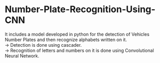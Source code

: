 # Number-Plate-Recognition-Using-CNN
It includes a model developed in python for the detection of Vehicles Number Plates and then recognize alphabets written on it.  
-> Detection is done using cascader.  
-> Recognition of letters and numbers on it is done using Convolutional Neural Network.
